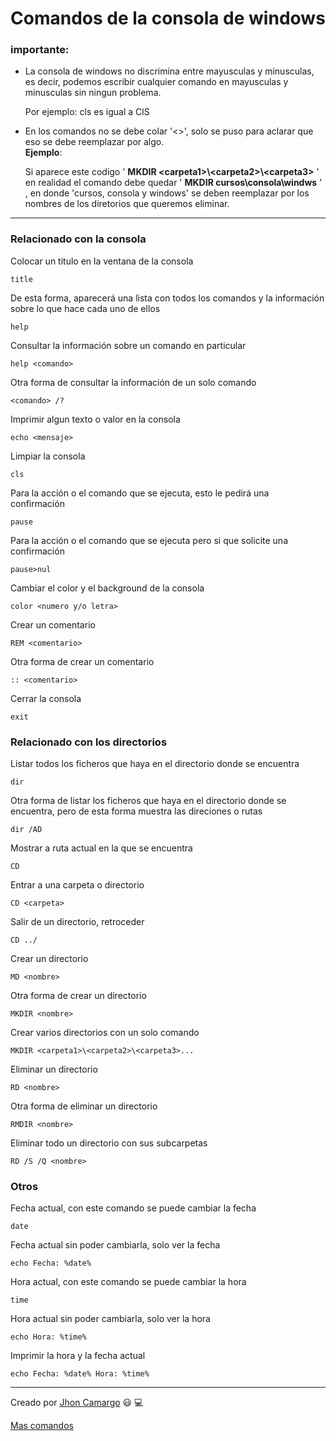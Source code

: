 # Comandos de la consola de windows

### importante:
* La consola de windows no discrimina entre mayusculas y minusculas, es decir, podemos escribir cualquier comando en mayusculas y minusculas sin ningun problema.

    Por ejemplo: cls es igual a ClS

* En los comandos no se debe colar \'<>\', solo se puso para aclarar que eso se debe reemplazar por algo.  
**Ejemplo**:

    Si aparece este codigo ' **MKDIR \<carpeta1>\\\<carpeta2>\\\<carpeta3>** ' en realidad el comando debe quedar \' **MKDIR cursos\\consola\\windws** \' , en donde \'cursos, consola y windows\' se deben reemplazar por los nombres de los diretorios que queremos eliminar.

***

### Relacionado con la consola
Colocar un titulo en la ventana de la consola
```
title
```


De esta forma, aparecerá una lista con todos los comandos y la información sobre lo que hace cada uno de ellos
```
help
```

Consultar la información sobre un comando en particular
```
help <comando>
```

Otra forma de consultar la información de un solo comando
```
<comando> /?
```

Imprimir algun texto o valor en la consola
```
echo <mensaje>
```

Limpiar la consola
```
cls
```

Para la acción o el comando que se ejecuta, esto le pedirá una confirmación
```
pause
```

Para la acción o el comando que se ejecuta pero si que solicite una confirmación
```
pause>nul
```

Cambiar el color y el background de la consola
```
color <numero y/o letra>
```

Crear un comentario
```
REM <comentario>
```

Otra forma de crear un comentario
```
:: <comentario>
```

Cerrar la consola
```
exit
```

### Relacionado con los directorios

Listar todos los ficheros que haya en el directorio donde se encuentra
```
dir
```

Otra forma de listar los ficheros que haya en el directorio donde se encuentra, pero de esta forma muestra las direciones o rutas
```
dir /AD
```

Mostrar a ruta actual en la que se encuentra
```
CD
```

Entrar a una carpeta o directorio
```
CD <carpeta>
```

Salir de un directorio, retroceder
```
CD ../
```

Crear un directorio
```
MD <nombre>
```

Otra forma de crear un directorio
```
MKDIR <nombre>
```

Crear varios directorios con un solo comando
```
MKDIR <carpeta1>\<carpeta2>\<carpeta3>...
```
Eliminar un directorio
```
RD <nombre>
```

Otra forma de eliminar un directorio
```
RMDIR <nombre>
```

Eliminar todo un directorio con sus subcarpetas
```
RD /S /Q <nombre>
```

### Otros

Fecha actual, con este comando se puede cambiar la fecha
```
date
```

Fecha actual sin poder cambiarla, solo ver la fecha
```
echo Fecha: %date%
```

Hora actual, con este comando se puede cambiar la hora
```
time
```

Hora actual sin poder cambiarla, solo ver la hora
```
echo Hora: %time%
```

Imprimir la hora y la fecha actual
```
echo Fecha: %date% Hora: %time%
```

***
Creado por [Jhon Camargo](http://jhoncamargo.000webhostapp.com "Página web de Jhon Camargo") :smiley: :computer:

[Mas comandos](https://www.ionos.es/digitalguide/servidores/know-how/comandos-cmd/#:~:text=Comandos%20CMD%20de%20Windows%3A%20listado%20general,-Existen%20casi%20300 "Todos los comandos")